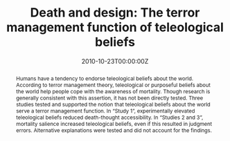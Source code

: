 ---
title: "Death and design: The terror management function of teleological beliefs"
authors:
- admin
- Jacob Juhl
- Clay Routledge
date: "2010-10-23T00:00:00Z"
doi: "10.1007/s11031-010-9193-6"

# Schedule page publish date (NOT publication's date).
publishDate: "2010-10-23T00:00:00Z"

# Publication type.
# Legend: 0 = Uncategorized; 1 = Conference paper; 2 = Journal article;
# 3 = Preprint / Working Paper; 4 = Report; 5 = Book; 6 = Book section;
# 7 = Thesis; 8 = Patent
publication_types: ["2"]

# Publication name and optional abbreviated publication name.
publication: "*Motivation and Emotion*"
publication_short: ""

abstract: Humans have a tendency to endorse teleological beliefs about the world. According to terror management theory, teleological or purposeful beliefs about the world help people cope with the awareness of mortality. Though research is generally consistent with this assertion, it has not been directly tested. Three studies tested and supported the notion that teleological beliefs about the world serve a terror management function. In “Study 1”, experimentally elevated teleological beliefs reduced death-thought accessibility. In “Studies 2 and 3”, mortality salience increased teleological beliefs, even if this resulted in judgment errors. Alternative explanations were tested and did not account for the findings.



# Summary. An optional shortened abstract.
summary: Can simply believing that things have a purpose help protect us from the anxiety that arises from the awareness of our own mortality?

tags:
- Source Themes
featured: false

# links:
# - name: ""
#   url: ""
url_pdf: ''
url_code: ''
url_dataset: ''
url_poster: ''
url_project: ''
url_slides: ''
url_source: ''
url_video: ''

# Featured image
# To use, add an image named `featured.jpg/png` to your page's folder. 
image:
  caption: 'Image credit: [**Unsplash**](https://unsplash.com/photos/Ap2bCOZrAmc)'
  focal_point: ""
  preview_only: false

# Associated Projects (optional).
#   Associate this publication with one or more of your projects.
#   Simply enter your project's folder or file name without extension.
#   E.g. `internal-project` references `content/project/internal-project/index.md`.
#   Otherwise, set `projects: []`.
projects: []

---
